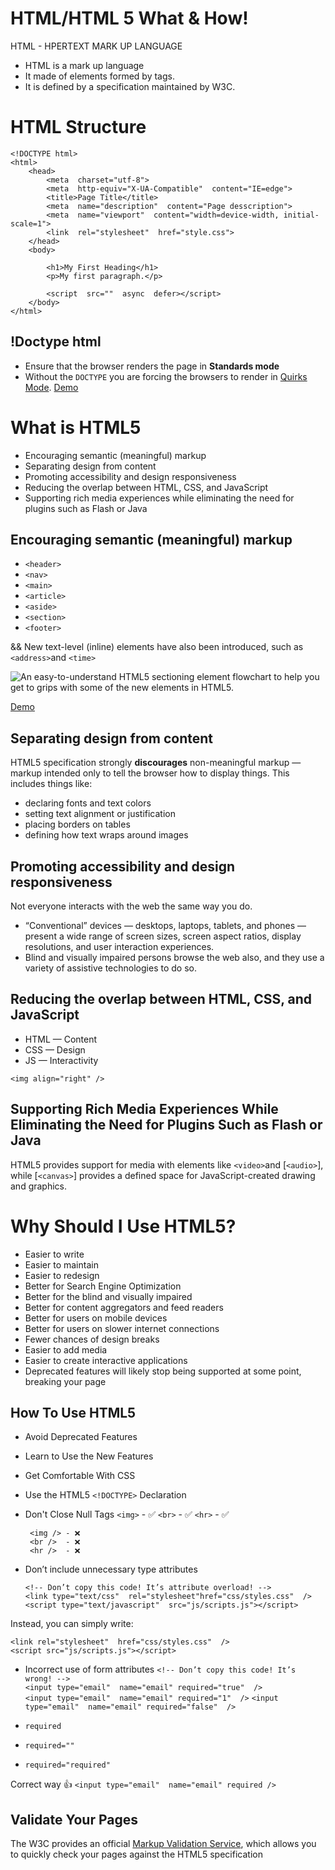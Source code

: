 # HTML/HTML 5 What & How!

  
HTML - HPERTEXT MARK UP LANGUAGE

 - HTML is a mark up language
 - It made of elements formed by tags.
 - It is defined by a specification maintained by W3C.

# HTML Structure

    <!DOCTYPE html>
    <html>
		<head>
			<meta  charset="utf-8">
			<meta  http-equiv="X-UA-Compatible"  content="IE=edge">
			<title>Page Title</title>
			<meta  name="description"  content="Page desscription">
			<meta  name="viewport"  content="width=device-width, initial-scale=1">
			<link  rel="stylesheet"  href="style.css">
		</head>
	    <body>

			<h1>My First Heading</h1>
			<p>My first paragraph.</p>
			
			<script  src=""  async  defer></script>
	    </body>
    </html>



## !Doctype html 

 - Ensure that the browser renders the page in **Standards mode**
 - Without the  `DOCTYPE`  you are forcing the browsers to render in  [Quirks Mode](http://en.wikipedia.org/wiki/Quirks_mode). [Demo](http://jkorpela.fi/quirks-mode.html#demo)

# What is HTML5

-   Encouraging semantic (meaningful) markup
-   Separating design from content
-   Promoting accessibility and design responsiveness
-   Reducing the overlap between HTML, CSS, and JavaScript
-   Supporting rich media experiences while eliminating the need for plugins such as Flash or Java


## Encouraging semantic (meaningful) markup

-   `<header>`
-   `<nav>`
-   `<main>`
-   `<article>`
-   `<aside>`
-   `<section>`
-   `<footer>`

&& 
New text-level (inline) elements have also been introduced, such as `<address>`and `<time>`

![An easy-to-understand HTML5 sectioning element flowchart to help you get to grips with some of the new elements in HTML5.](http://html5doctor.com/downloads/h5d-sectioning-flowchart.png)

[Demo](https://developer.mozilla.org/en-US/docs/Learn/HTML/Introduction_to_HTML/Document_and_website_structure)

## Separating design from content

HTML5 specification strongly  **discourages**  non-meaningful markup — markup intended only to tell the browser how to display things. This includes things like:

-   declaring fonts and text colors
-   setting text alignment or justification
-   placing borders on tables
-   defining how text wraps around images


## Promoting accessibility and design responsiveness

Not everyone interacts with the web the same way you do.

 - “Conventional” devices — desktops, laptops, tablets, and phones — present a wide range of screen sizes, screen aspect ratios, display resolutions, and user interaction experiences.
 - Blind and visually impaired persons browse the web also, and they use a variety of assistive technologies to do so.  
  

## Reducing the overlap between HTML, CSS, and JavaScript

-   HTML — Content
-   CSS — Design
-   JS — Interactivity

`<img align="right" />`

## Supporting Rich Media Experiences While Eliminating the Need for Plugins Such as Flash or Java  
  
HTML5 provides support for media with elements like `<video>`and [`<audio>`], while [`<canvas>`] provides a defined space for JavaScript-created drawing and graphics.



# Why Should I Use HTML5?
-   Easier to write
-   Easier to maintain
-   Easier to redesign
-   Better for Search Engine Optimization
-   Better for the blind and visually impaired
-   Better for content aggregators and feed readers
-   Better for users on mobile devices
-   Better for users on slower internet connections
-   Fewer chances of design breaks
-   Easier to add media
-   Easier to create interactive applications
-   Deprecated features will likely stop being supported at some point, breaking your page
 

## How To Use HTML5

 - Avoid Deprecated Features
 - Learn to Use the New Features
 - Get Comfortable With CSS
 - Use the HTML5  `<!DOCTYPE>`  Declaration
 - Don't Close Null Tags 
		`<img>`  - ✅
		`<br>`    - ✅
		`<hr>`    - ✅
		
		
		<img /> - ❌
		<br />  - ❌
		<hr />  - ❌

- Don’t include unnecessary type attributes

  `<!-- Don’t copy this code! It’s attribute overload! -->`  
`<link type="text/css"  rel="stylesheet"href="css/styles.css"  />`  
`<script type="text/javascript"  src="js/scripts.js"></script>`

Instead, you can simply write:

`<link rel="stylesheet"  href="css/styles.css"  />`  
`<script src="js/scripts.js"></script>`

- Incorrect use of form attributes
`<!-- Don’t copy this code! It’s wrong! -->`  
`<input type="email"  name="email" required="true"  />`   
`<input type="email"  name="email" required="1"  />`
`<input type="email"  name="email" required="false"  />`

 - `required`
-   `required=""`
-   `required="required"`

Correct way 👍
`<input type="email"  name="email" required />`
## Validate Your Pages

The W3C provides an official [Markup Validation Service](https://validator.w3.org/), which allows you to quickly check your pages against the HTML5 specification  
  
